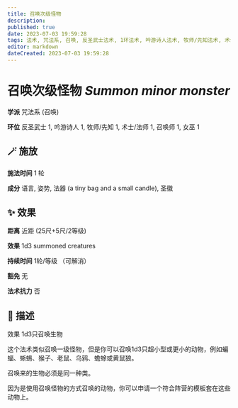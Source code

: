```yaml
---
title: 召唤次级怪物
description: 
published: true
date: 2023-07-03 19:59:28
tags: 法术, 咒法系, 召唤, 反圣武士法术, 1环法术, 吟游诗人法术, 牧师/先知法术, 术士/法师法术, 召唤师法术, 女巫法术
editor: markdown
dateCreated: 2023-07-03 19:59:28
---
```


# **召唤次级怪物** *Summon minor monster*

**学派** 咒法系 (召唤) 

**环位** 反圣武士 1, 吟游诗人 1, 牧师/先知 1, 术士/法师 1, 召唤师 1, 女巫 1

## 🪄 施放

**施法时间** 1 轮

**成分** 语言, 姿势, 法器 (a tiny bag and a small candle), 圣徽

## ✨ 效果  

**距离** 近距 (25尺+5尺/2等级) 

**效果** 1d3 summoned creatures 

**持续时间** 1轮/等级 （可解消） 

**豁免** 无

**法术抗力** 否

## 📖 描述

效果          1d3只召唤生物

这个法术类似召唤一级怪物，但是你可以召唤1d3只超小型或更小的动物，例如蝙蝠、蜥蜴、猴子、老鼠、乌鸦、蟾蜍或黄鼠狼。

召唤来的生物必须是同一种类。

因为是使用召唤怪物的方式召唤的动物，你可以申请一个符合阵营的模板套在这些动物上。
    